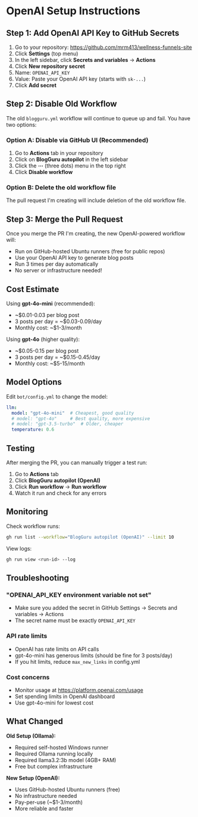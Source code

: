 # OpenAI Setup Instructions

## Step 1: Add OpenAI API Key to GitHub Secrets

1. Go to your repository: https://github.com/mrm413/wellness-funnels-site
2. Click **Settings** (top menu)
3. In the left sidebar, click **Secrets and variables** → **Actions**
4. Click **New repository secret**
5. Name: `OPENAI_API_KEY`
6. Value: Paste your OpenAI API key (starts with `sk-...`)
7. Click **Add secret**

## Step 2: Disable Old Workflow

The old `blogguru.yml` workflow will continue to queue up and fail. You have two options:

### Option A: Disable via GitHub UI (Recommended)
1. Go to **Actions** tab in your repository
2. Click on **BlogGuru autopilot** in the left sidebar
3. Click the **⋯** (three dots) menu in the top right
4. Click **Disable workflow**

### Option B: Delete the old workflow file
The pull request I'm creating will include deletion of the old workflow file.

## Step 3: Merge the Pull Request

Once you merge the PR I'm creating, the new OpenAI-powered workflow will:
- Run on GitHub-hosted Ubuntu runners (free for public repos)
- Use your OpenAI API key to generate blog posts
- Run 3 times per day automatically
- No server or infrastructure needed!

## Cost Estimate

Using **gpt-4o-mini** (recommended):
- ~$0.01-0.03 per blog post
- 3 posts per day = ~$0.03-0.09/day
- Monthly cost: ~$1-3/month

Using **gpt-4o** (higher quality):
- ~$0.05-0.15 per blog post
- 3 posts per day = ~$0.15-0.45/day
- Monthly cost: ~$5-15/month

## Model Options

Edit `bot/config.yml` to change the model:

```yaml
llm:
  model: "gpt-4o-mini"  # Cheapest, good quality
  # model: "gpt-4o"     # Best quality, more expensive
  # model: "gpt-3.5-turbo"  # Older, cheaper
  temperature: 0.6
```

## Testing

After merging the PR, you can manually trigger a test run:
1. Go to **Actions** tab
2. Click **BlogGuru autopilot (OpenAI)**
3. Click **Run workflow** → **Run workflow**
4. Watch it run and check for any errors

## Monitoring

Check workflow runs:
```bash
gh run list --workflow="BlogGuru autopilot (OpenAI)" --limit 10
```

View logs:
```bash
gh run view <run-id> --log
```

## Troubleshooting

### "OPENAI_API_KEY environment variable not set"
- Make sure you added the secret in GitHub Settings → Secrets and variables → Actions
- The secret name must be exactly `OPENAI_API_KEY`

### API rate limits
- OpenAI has rate limits on API calls
- gpt-4o-mini has generous limits (should be fine for 3 posts/day)
- If you hit limits, reduce `max_new_links` in config.yml

### Cost concerns
- Monitor usage at https://platform.openai.com/usage
- Set spending limits in OpenAI dashboard
- Use gpt-4o-mini for lowest cost

## What Changed

**Old Setup (Ollama):**
- Required self-hosted Windows runner
- Required Ollama running locally
- Required llama3.2:3b model (4GB+ RAM)
- Free but complex infrastructure

**New Setup (OpenAI):**
- Uses GitHub-hosted Ubuntu runners (free)
- No infrastructure needed
- Pay-per-use (~$1-3/month)
- More reliable and faster